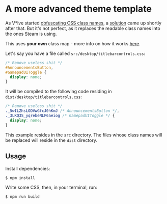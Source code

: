 # A more advanced theme template

As V\*lve started [obfuscating CSS class names](https://github.com/SteamDatabase/SteamTracking/commit/a0f82423f4c422f616253d5825fd8bf453367f3a), a [solution](https://github.com/SteamClientHomebrew/ClassMapper) came up shortly after that. But it's not perfect, as it replaces the readable class names into the ones Steam is using.

This uses **your own** class map - more info on how it works [here](https://github.com/ricewind012/steam-theming-utils).

Let's say you have a file called `src/desktop/titlebarcontrols.css`:

```css
/* Remove useless shit */
#AnnouncementsButton,
#GamepadUIToggle {
  display: none;
}
```

It will be compiled to the following code residing in `dist/desktop/titlebarcontrols.css`:

```css
/* Remove useless shit */
._5wILZhsLODVwGfcJ0hKmJ /* AnnouncementsButton */,
._3LKQ3S_yqrebeNLF6aeiog /* GamepadUIToggle */ {
  display: none;
}
```

This example resides in the `src` directory. The files whose class names will be replaced will reside in the `dist` directory.

## Usage

Install dependencies:

```sh
$ npm install
```

Write some CSS, then, in your terminal, run:

```sh
$ npm run build
```
